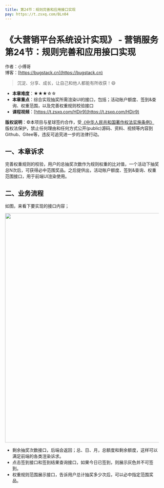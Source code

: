 ```yaml
---
title: 第24节：规则完善和应用接口实现
pay: https://t.zsxq.com/BLn04
---
```


# 《大营销平台系统设计实现》 - 营销服务 第24节：规则完善和应用接口实现

作者：小傅哥
<br/>博客：[https://bugstack.cn](https://bugstack.cn)

>沉淀、分享、成长，让自己和他人都能有所收获！😄

- **本章难度**：★★★☆☆
- **本章重点**：综合实现抽奖所需渲染UI的接口，包括；活动账户额度、签到&查询、权重范围，以及完善权重规则校验接口
- **课程视频**：[https://t.zsxq.com/HDir9](https://t.zsxq.com/HDir9)

**版权说明**：©本项目与星球签约合作，受[《中华人民共和国著作权法实施条例》](http://www.gov.cn/zhengce/2020-12/26/content_5573623.htm) 版权法保护，禁止任何理由和任何方式公开(public)源码、资料、视频等内容到Github、Gitee等，违反可追究进一步的法律行动。

## 一、本章诉求

完善权重规则的校验，用户的总抽奖次数作为规则权重的比对值，一个活动下抽奖总N次后，可获得必中范围奖品。之后提供出，活动账户额度、签到&查询、权重范围接口，用于前端UI渲染使用。

## 二、业务流程

如图，来看下要实现的接口内容；

<div align="center">
    <img src="https://bugstack.cn/images/article/project/big-market/big-market-33-01.png" width="750px">
</div>

- 剩余抽奖次数接口，后端会返回；总、日、月，总额度和剩余额度，这样可以满足前端的各类渲染诉求。
- 点击签到接口和签到结果查询接口，如果今日已签到，则展示灰色并不可签到。
- 权重规则范围展示接口，告诉用户总计抽奖多少次后，可以必中指定范围奖品。